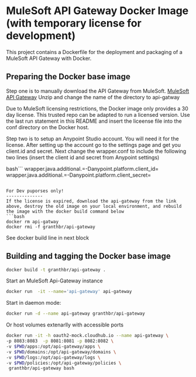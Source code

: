 MuleSoft API Gateway Docker Image (with temporary license for development)
===============

This project contains a Dockerfile for the deployment and packaging of a MuleSoft API Gateway with Docker.

Preparing the Docker base image
---------------

Step one is to manually download the API Gateway from MuleSoft. [MuleSoft API Gateway](https://www.mulesoft.com/ty/dl/api-gateway)
Unzip and change the name of the directory to api-gatway

Due to MuleSoft licensing restrictions, the Docker image only provides a 30 day license. This trusted repo can be adapted to run a licensed version. Use the
last run statement in this README and insert the liceense file into the conf directory on the Docker host. 

Step two is to setup an Anypoint Studio account. You will need it for the license. 
After setting up the account go to the settings page and get you client.id and secret. 
Next change the wrapper.conf to include the following two lines (insert the client id and secret from Anypoint settings)

bash```
wrapper.java.additional.<n>=-Danypoint.platform.client_id=<your client id>
wrapper.java.additional.<n>=-Danypoint.platform.client_secret=<your client secret>
```

For Dev puporses only!
--------------
If the license is expired, download the api-gateway from the link above, destroy the old image on your local environment, and rebuild the image with the docker build command below
```bash
docker rm api-gatway
docker rmi -f granthbr/api-gateway
```
See docker build line in next block

Building and tagging the Docker base image
---------------

```bash
docker build -t granthbr/api-gateway .
```

Start an MuleSoft Api-Gateway instance

```bash
docker run  -it --name='api-gateway' api-gateway
```

Start in daemon mode:

```bash 
docker run -d --name api-gateway granthbr/api-gateway
```

Or host volumes extenarlly with accessible ports

```bash 
docker run -it -h oauth2-mock.cloudhub.io --name api-gateway \
-p 8083:8083  -p 8081:8081 -p 8082:8082 \
-v $PWD/apps:/opt/api-gateway/apps \
-v $PWD/domains:/opt/api-gateway/domains \
-v $PWD/logs:/opt/api-gateway/logs \
-v $PWD/policies:/opt/api-gateway/policies \
 granthbr/api-gateway bash
```